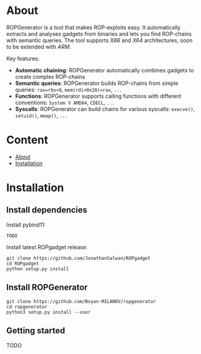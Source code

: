 # About

ROPGenerator is a tool that makes ROP-exploits easy. It automatically extracts and analyses gadgets from binaries and
lets you find ROP-chains with semantic queries. The tool supports *X86* and *X64* architectures, soon to be 
extended with *ARM*. 

Key features:

   - **Automatic chaining**: ROPGenerator automatically combines gadgets to create complex ROP-chains
   - **Semantic queries**: ROPGenerator builds ROP-chains from simple queries: ``rax=rbx+8``, ``mem(rdi+0x20)=rax``, ``...``
   - **Functions**: ROPGenerator supports calling functions with different conventions: ``System V AMD64``, ``CDECL``,  ``...`` 
   - **Syscalls**: ROPGenerator can build chains for various syscalls: ``execve()``, ``setuid()``, ``mmap()``, ``...`` 
     
     
# Content
- [About](#about)
- [Installation](#installation)

# Installation
## Install dependencies
Install pybind11: 

```console
TODO
```

Install latest ROPgadget release: 

```console
git clone https://github.com/JonathanSalwan/ROPgadget
cd ROPgadget
python setup.py install 
```

## Install ROPGenerator

```console
git clone https://github.com/Boyan-MILANOV/ropgenerator
cd ropgenerator
python3 setup.py install --user
``` 

## Getting started
TODO
